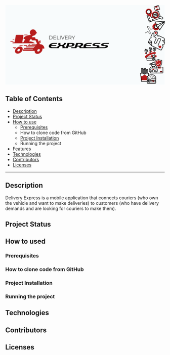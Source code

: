 ![banner](/lib/ui/assets/images/png/BannerDeliveryExpress.png)
<!-- # Delivery Express -->

## Table of Contents

* [Description](#description)
* [Project Status](#project-status)
* [How to use](#how-to-used)
  + [Prerequisites](#prerequisites)
  +  How to clone code from GitHub
  + [Project Installation](#project-installation)
  + Running the project
* Features
* [Technologies](#technologies)
* [Contributors](#contributors)
* [Licenses](#licenses)

---
## Description
Delivery Express is a mobile application that connects couriers (who own the vehicle and want to make deliveries) to customers (who have delivery demands and are looking for couriers to make them).

## Project Status

## How to used

### Prerequisites

### How to clone code from GitHub

### Project Installation

### Running the project
## Technologies


## Contributors

## Licenses
